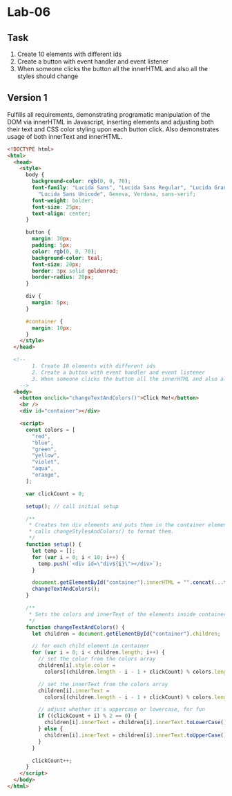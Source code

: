 # Lab-06

## Task

1. Create 10 elements with different ids
2. Create a button with event handler and event listener
3. When someone clicks the button all the innerHTML and also all the styles should change

## Version 1

Fulfills all requirements, demonstrating programatic manipulation of the DOM via innerHTML in Javascript, inserting elements and adjusting both their text and CSS color styling upon each button click. Also demonstrates usage of both innerText and innerHTML.

```html
<!DOCTYPE html>
<html>
  <head>
    <style>
      body {
        background-color: rgb(0, 0, 70);
        font-family: "Lucida Sans", "Lucida Sans Regular", "Lucida Grande",
          "Lucida Sans Unicode", Geneva, Verdana, sans-serif;
        font-weight: bolder;
        font-size: 25px;
        text-align: center;
      }

      button {
        margin: 30px;
        padding: 5px;
        color: rgb(0, 0, 70);
        background-color: teal;
        font-size: 20px;
        border: 3px solid goldenrod;
        border-radius: 20px;
      }

      div {
        margin: 5px;
      }

      #container {
        margin: 10px;
      }
    </style>
  </head>

  <!--
        1. Create 10 elements with different ids
        2. Create a button with event handler and event listener
        3. When someone clicks the button all the innerHTML and also all the styles should change
    -->
  <body>
    <button onclick="changeTextAndColors()">Click Me!</button>
    <br />
    <div id="container"></div>

    <script>
      const colors = [
        "red",
        "blue",
        "green",
        "yellow",
        "violet",
        "aqua",
        "orange",
      ];

      var clickCount = 0;

      setup(); // call initial setup

      /**
       * Creates ten div elements and puts them in the container element, then
       * calls changeStylesAndColors() to format them.
       */
      function setup() {
        let temp = [];
        for (var i = 0; i < 10; i++) {
          temp.push(`<div id=\"div${i}\"></div>`);
        }

        document.getElementById("container").innerHTML = "".concat(...temp);
        changeTextAndColors();
      }

      /**
       * Sets the colors and innerText of the elements inside container.  Increments clickCount.
       */
      function changeTextAndColors() {
        let children = document.getElementById("container").children;

        // for each child element in container
        for (var i = 0; i < children.length; i++) {
          // set the color from the colors array
          children[i].style.color =
            colors[(children.length - i - 1 + clickCount) % colors.length];

          // set the innerText from the colors array
          children[i].innerText =
            colors[(children.length - i - 1 + clickCount) % colors.length];

          // adjust whether it's uppercase or lowercase, for fun
          if ((clickCount + i) % 2 == 0) {
            children[i].innerText = children[i].innerText.toLowerCase();
          } else {
            children[i].innerText = children[i].innerText.toUpperCase();
          }
        }

        clickCount++;
      }
    </script>
  </body>
</html>
```
